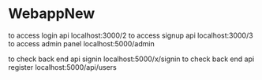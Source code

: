 # WebappNew

to access login api
localhost:3000/2
to access signup api
localhost:3000/3
to access admin panel 
localhost:5000/admin


to check back end api signin 
localhost:5000/x/signin
to check back end api register
localhost:5000/api/users



